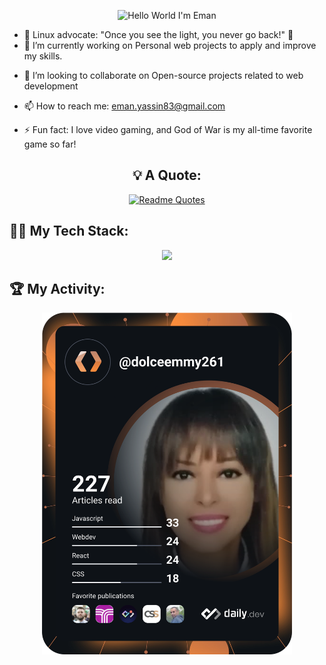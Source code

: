 <!-- <div align="center">
  <h1>Hello World I'm Eman! 👋</h1> 
   
</div>-->

<!-- **dolce-emmy/dolce-emmy** is a ✨ _special_ ✨ repository because its `README.md` (this file) appears on your GitHub profile.

Here are some ideas to get you started: -->

<div align="center">
 
  ![Hello World I'm Eman](header.gif)
</div>

- 🌌 Linux advocate: "Once you see the light, you never go back!" 🌟
- 🔭 I’m currently working on Personal web projects to apply and improve my skills.
<!-- - 🌱 I’m currently working on a react project called Luxevivre -->
- 👯 I’m looking to collaborate on Open-source projects related to web development
<!-- - 🤔 I’m looking for help with ... -->
<!-- - 💬 Ask me about HTML, CSS, Tailwind CSS, SCSS, JavaScript, React.js, Express.js, Node.js, and MongoDB. -->
- 📫 How to reach me: eman.yassin83@gmail.com
<!-- - 😄 Pronouns: ... -->
- ⚡ Fun fact: I love video gaming, and God of War is my all-time favorite game so far!

 <div align="center">
   
## 💡 A Quote:
[![Readme Quotes](https://quotes-github-readme.vercel.app/api?type=horizontal&theme=dark)](https://github.com/piyushsuthar/github-readme-quotes)

<!-- ## 🧮 My Github Status:

<p float="left">
  <img src="https://github-readme-stats.vercel.app/api?username=dolce-emmy&show=reviews,prs_merged,prs_merged_percentage&theme=monokai" alt="GitHub Stats" width="48%" />
  <img src="https://github-readme-stats.vercel.app/api/top-langs/?username=dolce-emmy&hide_progress=true&theme=monokai" alt="Top Languages" width="50%" />
</p> -->
  
</div>

 ## 👨‍💻 My Tech Stack:

<p align="center">
  <a href="https://skillicons.dev">
    <img src="https://skillicons.dev/icons?i=js,html,css,bootstrap,figma,js,react,mongodb,express" />
  </a>


  ## 🏆 My Activity:
  
<p align="center"> 
  <a href="https://app.daily.dev/dolceemmy261"><img src="https://github.com/dolce-emmy/dolce-emmy/blob/main/devcard.svg" width="400" alt= "Eman Yassin Mohamed Hassan's Dev Card"/></a> </p>






